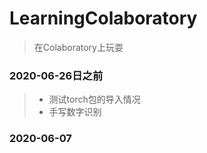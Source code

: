 # LearningColaboratory

> 在Colaboratory上玩耍

### **2020-06-26日之前**

> * 测试torch包的导入情况
> * 手写数字识别

### **2020-06-07**

> 


